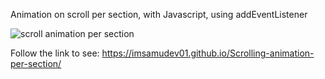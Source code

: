 Animation on scroll per section, with Javascript, using addEventListener

![scroll animation per section](https://github.com/imsamudev01/Scrolling-animation-per-section/assets/160678978/0ff605bf-1f78-4b31-95e0-cc950b416caa)

Follow the link to see:
https://imsamudev01.github.io/Scrolling-animation-per-section/
